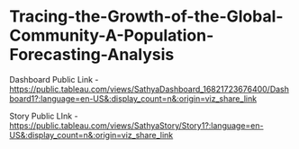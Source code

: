 # Tracing-the-Growth-of-the-Global-Community-A-Population-Forecasting-Analysis


Dashboard Public Link - https://public.tableau.com/views/SathyaDashboard_16821723676400/Dashboard1?:language=en-US&:display_count=n&:origin=viz_share_link

Story Public LInk - https://public.tableau.com/views/SathyaStory/Story1?:language=en-US&:display_count=n&:origin=viz_share_link

